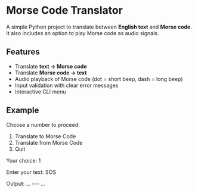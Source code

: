 # Morse Code Translator

A simple Python project to translate between **English text** and **Morse code**.  
It also includes an option to play Morse code as audio signals.

## Features
- Translate **text → Morse code**
- Translate **Morse code → text**
- Audio playback of Morse code (dot = short beep, dash = long beep)
- Input validation with clear error messages
- Interactive CLI menu

## Example
Choose a number to proceed:
  1. Translate to Morse Code
  2. Translate from Morse Code
  3. Quit

Your choice: 1

Enter your text: SOS

Output: ... --- ...

